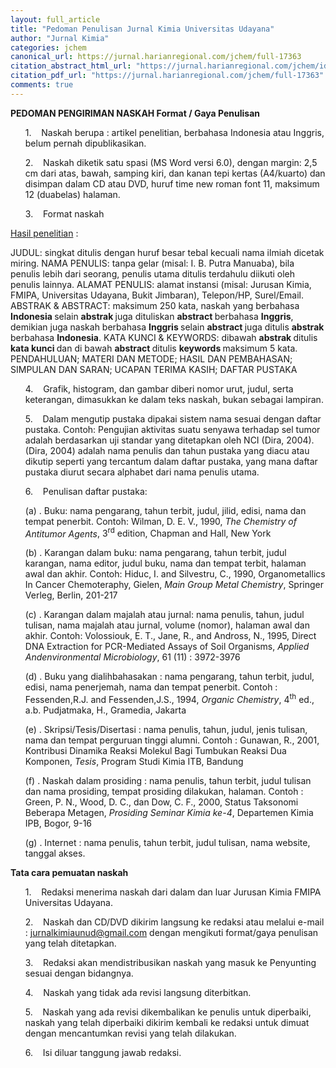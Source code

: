 ```yaml
---
layout: full_article
title: "Pedoman Penulisan Jurnal Kimia Universitas Udayana"
author: "Jurnal Kimia"
categories: jchem
canonical_url: https://jurnal.harianregional.com/jchem/full-17363 
citation_abstract_html_url: "https://jurnal.harianregional.com/jchem/id-17363"
citation_pdf_url: "https://jurnal.harianregional.com/jchem/full-17363"  
comments: true
---
```


<p><span class="font1" style="font-weight:bold;">PEDOMAN PENGIRIMAN NASKAH Format / Gaya Penulisan</span></p>
<ul style="list-style:none;"><li>
<p><span class="font0">1. &nbsp;&nbsp;&nbsp;Naskah berupa : artikel penelitian, berbahasa Indonesia atau Inggris, belum pernah dipublikasikan.</span></p></li>
<li>
<p><span class="font0">2. &nbsp;&nbsp;&nbsp;Naskah diketik satu spasi (MS Word versi 6.0), dengan margin: 2,5 cm dari atas, bawah, samping kiri, dan kanan tepi kertas (A4/kuarto) dan disimpan dalam CD atau DVD, huruf time new roman font 11, maksimum 12 (duabelas) halaman.</span></p></li>
<li>
<p><span class="font0">3. &nbsp;&nbsp;&nbsp;Format naskah</span></p></li></ul>
<p><span class="font0" style="text-decoration:underline;">Hasil penelitian</span><span class="font0"> :</span></p>
<p><span class="font0">JUDUL: singkat ditulis dengan huruf besar tebal kecuali nama ilmiah dicetak miring. NAMA PENULIS: tanpa gelar (misal: I. B. Putra Manuaba), bila penulis lebih dari seorang, penulis utama ditulis terdahulu diikuti oleh penulis lainnya. ALAMAT PENULIS: alamat instansi (misal: Jurusan Kimia, FMIPA, Universitas Udayana, Bukit Jimbaran), Telepon/HP, Surel/Email. ABSTRAK &amp;&nbsp;ABSTRACT: maksimum 250 kata, naskah yang berbahasa </span><span class="font0" style="font-weight:bold;">Indonesia </span><span class="font0">selain </span><span class="font0" style="font-weight:bold;">abstrak </span><span class="font0">juga dituliskan </span><span class="font0" style="font-weight:bold;">abstract </span><span class="font0">berbahasa </span><span class="font0" style="font-weight:bold;">Inggris</span><span class="font0">, demikian juga naskah berbahasa </span><span class="font0" style="font-weight:bold;">Inggris </span><span class="font0">selain </span><span class="font0" style="font-weight:bold;">abstract </span><span class="font0">juga ditulis </span><span class="font0" style="font-weight:bold;">abstrak </span><span class="font0">berbahasa </span><span class="font0" style="font-weight:bold;">Indonesia</span><span class="font0">. KATA KUNCI &amp;&nbsp;KEYWORDS: dibawah </span><span class="font0" style="font-weight:bold;">abstrak </span><span class="font0">ditulis </span><span class="font0" style="font-weight:bold;">kata kunci </span><span class="font0">dan di bawah </span><span class="font0" style="font-weight:bold;">abstract </span><span class="font0">ditulis </span><span class="font0" style="font-weight:bold;">keywords </span><span class="font0">maksimum 5 kata. PENDAHULUAN; MATERI DAN METODE; HASIL DAN PEMBAHASAN; SIMPULAN DAN SARAN; UCAPAN TERIMA KASIH; DAFTAR PUSTAKA</span></p>
<ul style="list-style:none;"><li>
<p><span class="font0">4. &nbsp;&nbsp;&nbsp;Grafik, histogram, dan gambar diberi nomor urut, judul, serta keterangan, dimasukkan ke dalam teks naskah, bukan sebagai lampiran.</span></p></li>
<li>
<p><span class="font0">5. &nbsp;&nbsp;&nbsp;Dalam mengutip pustaka dipakai sistem nama sesuai dengan daftar pustaka. Contoh: Pengujian aktivitas suatu senyawa terhadap sel tumor adalah berdasarkan uji standar yang ditetapkan oleh NCI (Dira, 2004). (Dira, 2004) adalah nama penulis dan tahun pustaka yang diacu atau dikutip seperti yang tercantum dalam daftar pustaka, yang mana daftar pustaka diurut secara alphabet dari nama penulis utama.</span></p></li>
<li>
<p><span class="font0">6. &nbsp;&nbsp;&nbsp;Penulisan daftar pustaka:</span></p></li></ul>
<ul style="list-style:none;"><li>
<p><span class="font0">(a) . Buku: nama pengarang, tahun terbit, judul, jilid, edisi, nama dan tempat penerbit. Contoh: Wilman, D. E. V., 1990, </span><span class="font0" style="font-style:italic;">The Chemistry of Antitumor Agents</span><span class="font0">, 3<sup>rd</sup> edition, Chapman and Hall, New York</span></p></li>
<li>
<p><span class="font0">(b) . Karangan dalam buku: nama pengarang, tahun terbit, judul karangan, nama editor, judul buku, nama dan tempat terbit, halaman awal dan akhir. Contoh: Hiduc, I. and Silvestru, C., 1990, Organometallics In Cancer Chemoteraphy, Gielen, </span><span class="font0" style="font-style:italic;">Main Group Metal Chemistry</span><span class="font0">, Springer Verleg, Berlin, 201-217</span></p></li>
<li>
<p><span class="font0">(c) . Karangan dalam majalah atau jurnal: nama penulis, tahun, judul tulisan, nama majalah atau jurnal, volume (nomor), halaman awal dan akhir. Contoh: Volossiouk, E. T., Jane, R., and Andross, N., 1995, Direct DNA Extraction for PCR-Mediated Assays of Soil Organisms, </span><span class="font0" style="font-style:italic;">Applied Andenvironmental Microbiology</span><span class="font0">, 61 (11) : 3972-3976</span></p></li>
<li>
<p><span class="font0">(d) . Buku yang dialihbahasakan : nama pengarang, tahun terbit, judul, edisi, nama penerjemah, nama dan tempat penerbit. Contoh : Fessenden,R.J. and Fessenden,J.S., 1994, </span><span class="font0" style="font-style:italic;">Organic Chemistry</span><span class="font0">, 4<sup>th</sup> ed., a.b. Pudjatmaka, H., Gramedia, Jakarta</span></p></li>
<li>
<p><span class="font0">(e) . Skripsi/Tesis/Disertasi : nama penulis, tahun, judul, jenis tulisan, nama dan tempat perguruan tinggi alumni. Contoh : Gunawan, R., 2001, Kontribusi Dinamika Reaksi Molekul Bagi Tumbukan Reaksi Dua Komponen, </span><span class="font0" style="font-style:italic;">Tesis</span><span class="font0">, Program Studi Kimia ITB, Bandung</span></p></li>
<li>
<p><span class="font0">(f) . Naskah dalam prosiding : nama penulis, tahun terbit, judul tulisan dan nama prosiding, tempat prosiding dilakukan, halaman. Contoh : Green, P. N., Wood, D. C., dan Dow, C. F., 2000, Status Taksonomi Beberapa Metagen, </span><span class="font0" style="font-style:italic;">Prosiding Seminar Kimia ke-4</span><span class="font0">, Departemen Kimia IPB, Bogor, 9-16</span></p></li>
<li>
<p><span class="font0">(g) . Internet : nama penulis, tahun terbit, judul tulisan, nama website, tanggal akses.</span></p></li></ul>
<p><span class="font0" style="font-weight:bold;">Tata cara pemuatan naskah</span></p>
<ul style="list-style:none;"><li>
<p><span class="font0">1. &nbsp;&nbsp;&nbsp;Redaksi menerima naskah dari dalam dan luar Jurusan Kimia FMIPA Universitas Udayana.</span></p></li>
<li>
<p><span class="font0">2. &nbsp;&nbsp;&nbsp;Naskah dan CD/DVD dikirim langsung ke redaksi atau melalui e-mail : </span><a href="mailto:jurnalkimiaunud@gmail.com"><span class="font0">jurnalkimiaunud@gmail.com</span></a><span class="font0"> dengan mengikuti format/gaya penulisan yang telah ditetapkan.</span></p></li>
<li>
<p><span class="font0">3. &nbsp;&nbsp;&nbsp;Redaksi akan mendistribusikan naskah yang masuk ke Penyunting sesuai dengan bidangnya.</span></p></li>
<li>
<p><span class="font0">4. &nbsp;&nbsp;&nbsp;Naskah yang tidak ada revisi langsung diterbitkan.</span></p></li>
<li>
<p><span class="font0">5. &nbsp;&nbsp;&nbsp;Naskah yang ada revisi dikembalikan ke penulis untuk diperbaiki, naskah yang telah diperbaiki dikirim kembali ke redaksi untuk dimuat dengan mencantumkan revisi yang telah dilakukan.</span></p></li>
<li>
<p><span class="font0">6. &nbsp;&nbsp;&nbsp;Isi diluar tanggung jawab redaksi.</span></p></li></ul>